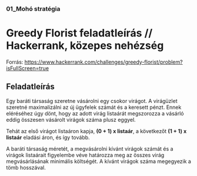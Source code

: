 
### 01_Mohó stratégia

# Greedy Florist feladatleírás // Hackerrank, közepes nehézség
Forrás: https://www.hackerrank.com/challenges/greedy-florist/problem?isFullScreen=true
## Feladatleírás
Egy baráti társaság szeretne vásárolni egy csokor virágot. A virágüzlet szeretné maximalizálni az új ügyfelek számát és a keresett pénzt. Ennek eléréséhez úgy dönt, hogy az adott virág listaárát megszorozza a vásárló eddig összesen vásárolt virágok száma plusz eggyel.  
  
Tehát az első virágot listaáron kapja, __(0 + 1) x listaár__, a következőt __(1 + 1) x listaár__ eladási áron, és így tovább.
  

A baráti társaság méretét, a megvásárolni kívánt virágok számát és a virágok listaárait figyelembe véve határozza meg az összes virág megvásárlásának minimális költségét. A kívánt virágok száma megegyezik a tömb hosszával.
